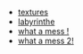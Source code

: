 
* [textures](./demoVR_texture.html)
* [labyrinthe](./labyrinthe.html)
* [what a mess !](./what_a_mess.html)
* [what a mess 2!](./what_a_mess_2.html)
